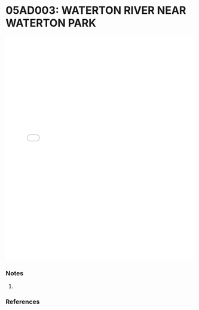 # 05AD003: WATERTON RIVER NEAR WATERTON PARK

<iframe src="/distribution_estimation/_static/stations/05AD003_fdc.html" width="100%" height="600" frameborder="0"></iframe>

### Notes
1. 

### References

